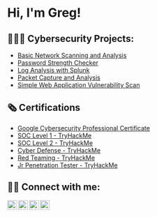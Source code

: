 <h1>Hi, I'm Greg!

<h2>👨🏿‍💻 Cybersecurity Projects:</h2>

- [Basic Network Scanning and Analysis](https://github.com/joshmadakor1/Algorithms-Practice)
- [Password Strength Checker](https://github.com/joshmadakor1/4chan-Image-Analysis-Middleware-C964)
- [Log Analysis with Splunk](https://github.com/joshmadakor1/Sentinel-Lab)
- [Packet Capture and Analysis](https://github.com/joshmadakor1/Jwipe.PowerShell)
- [Simple Web Application Vulnerability Scan](https://github.com/joshmadakor1/AD_PS)

<h2>🗞️ Certifications</h2>

- [Google Cybersecurity Professional Certificate](https://www.linkedin.com/in/gregoryldillard/details/certifications/1714221963082/single-media-viewer/?profileId=ACoAADXvFMwBIS15OXhWi-OJZ4i56OO2HaI28Vs)
- [SOC Level 1 - TryHackMe](https://www.linkedin.com/in/gregoryldillard/details/certifications/1714411362402/single-media-viewer/?profileId=ACoAADXvFMwBIS15OXhWi-OJZ4i56OO2HaI28Vs)
- [SOC Level 2 - TryHackMe](https://www.linkedin.com/in/gregoryldillard/details/certifications/1719527709449/single-media-viewer/?profileId=ACoAADXvFMwBIS15OXhWi-OJZ4i56OO2HaI28Vs)
- [Cyber Defense - TryHackMe](https://www.linkedin.com/in/gregoryldillard/details/certifications/1719480007619/single-media-viewer/?profileId=ACoAADXvFMwBIS15OXhWi-OJZ4i56OO2HaI28Vs)
- [Red Teaming - TryHackMe](https://www.linkedin.com/in/gregoryldillard/details/certifications/1720546693398/single-media-viewer/?profileId=ACoAADXvFMwBIS15OXhWi-OJZ4i56OO2HaI28Vs)
- [Jr Penetration Tester - TryHackMe](https://www.linkedin.com/in/gregoryldillard/details/certifications/1720546612108/single-media-viewer/?profileId=ACoAADXvFMwBIS15OXhWi-OJZ4i56OO2HaI28Vs)

<h2> 🤳🏿 Connect with me:</h2>

[<img align="left" alt="JoshMadakor | YouTube" width="22px" src="https://cdn.jsdelivr.net/npm/simple-icons@v3/icons/youtube.svg" />][youtube]
[<img align="left" alt="JoshMadakor | Twitter" width="22px" src="https://cdn.jsdelivr.net/npm/simple-icons@v3/icons/twitter.svg" />][twitter]
[<img align="left" alt="JoshMadakor | LinkedIn" width="22px" src="https://cdn.jsdelivr.net/npm/simple-icons@v3/icons/linkedin.svg" />][linkedin]
[<img align="left" alt="JoshMadakor | Instagram" width="22px" src="https://cdn.jsdelivr.net/npm/simple-icons@v3/icons/instagram.svg" />][instagram]

[twitter]: https://twitter.com/
[youtube]: https://www.youtube.com/
[instagram]: https://www.instagram.com/
[linkedin]: https://www.linkedin.com/in/gregoryldillard/

<!--
**joshmadakor1/joshmadakor1** is a ✨ _special_ ✨ repository because its `README.md` (this file) appears on your GitHub profile.

Here are some ideas to get you started:

- 🔭 I’m currently working on ...
- 🌱 I’m currently learning ...
- 👯 I’m looking to collaborate on ...
- 🤔 I’m looking for help with ...
- 💬 Ask me about ...
- 📫 How to reach me: ...
- 😄 Pronouns: ...
- ⚡ Fun fact: ...
-->

